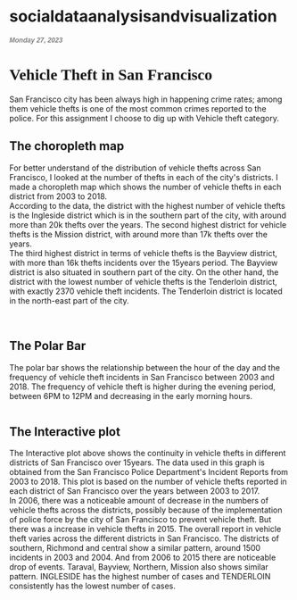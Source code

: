 # socialdataanalysisandvisualization
<html lang="EN">
  <head>
  <h1 style="color:grey; font-family:Helvetica; font-style:italic; font-size:12px">Monday 27, 2023</h1>
  <h1 style="font-family:garamond; font: size 12px;">Vehicle Theft in San Francisco</h1>
  </head>
  <body>
  <p>San Francisco city has been always high in happening crime rates; among them vehicle thefts is one of the most common crimes reported to the police. For this assignment I choose to dig up with Vehicle theft category.
   <br>
   <h2> The choropleth map</h2>
   <p>
For better understand of the distribution of vehicle thefts across San Francisco, I looked at the number of thefts in each of the city's districts. I made a choropleth map which shows the number of vehicle thefts in each district from 2003 to 2018.
<br>
According to the data, the district with the highest number of vehicle thefts is the Ingleside district which is in the southern part of the city, with around more than 20k thefts over the years. The second highest district for vehicle thefts is the Mission district, with around more than 17k thefts over the years.
<br>
The third highest district in terms of vehicle thefts is the Bayview district, with more than 16k thefts incidents over the 15years period. The Bayview district is also situated in southern part of the city.
On the other hand, the district with the lowest number of vehicle thefts is the Tenderloin district, with exactly 2370 vehicle theft incidents. The Tenderloin district is located in the north-east part of the city.
<br>
<br>
   </p>
<img>

<h2>The Polar Bar</h2>
<p>
The polar bar shows the relationship between the hour of the day and the frequency of vehicle theft incidents in San Francisco between 2003 and 2018.  The frequency of vehicle theft is higher during the evening period, between 6PM to 12PM and decreasing in the early morning hours.<br>
</p>

<img>

   <h2>The Interactive plot</h2>
   
<p>The Interactive plot above shows the continuity in vehicle thefts in different districts of San Francisco over 15years. The data used in this graph is obtained from the San Francisco Police Department's Incident Reports from 2003 to 2018. This plot is based on the number of vehicle thefts reported in each district of San Francisco over the years between 2003 to 2017.
<br>
In 2006, there was a noticeable amount of decrease in the numbers of vehicle thefts across the districts, possibly because of the implementation of police force by the city of San Francisco to prevent vehicle theft. But there was a increase in vehicle thefts in 2015. The overall report in vehicle theft varies across the different districts in San Francisco. The districts of southern, Richmond and central show a similar pattern, around 1500 incidents in 2003 and 2004. And from 2006 to 2015 there are noticeable drop of events. Taraval, Bayview, Northern, Mission also shows similar pattern. INGLESIDE has the highest number of cases and TENDERLOIN consistently has the lowest number of cases.
<br>
<br>
   </p>
